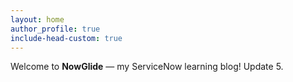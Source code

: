 ```yaml
---
layout: home
author_profile: true
include-head-custom: true
---
```


Welcome to **NowGlide** — my ServiceNow learning blog!
Update 5.